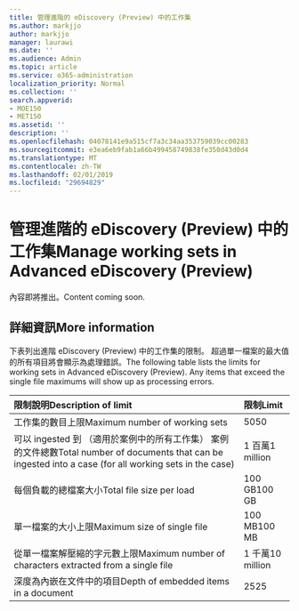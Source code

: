 ```yaml
---
title: 管理進階的 eDiscovery (Preview) 中的工作集
ms.author: markjjo
author: markjjo
manager: laurawi
ms.date: ''
ms.audience: Admin
ms.topic: article
ms.service: o365-administration
localization_priority: Normal
ms.collection: ''
search.appverid:
- MOE150
- MET150
ms.assetid: ''
description: ''
ms.openlocfilehash: 04078141e9a515cf7a3c34aa353759039cc00283
ms.sourcegitcommit: e3ea6eb9fab1a66b499458749838fe350d43d0d4
ms.translationtype: MT
ms.contentlocale: zh-TW
ms.lasthandoff: 02/01/2019
ms.locfileid: "29694829"
---
```

# <a name="manage-working-sets-in-advanced-ediscovery-preview"></a><span data-ttu-id="14754-102">管理進階的 eDiscovery (Preview) 中的工作集</span><span class="sxs-lookup"><span data-stu-id="14754-102">Manage working sets in Advanced eDiscovery (Preview)</span></span>  

<span data-ttu-id="14754-103">內容即將推出。</span><span class="sxs-lookup"><span data-stu-id="14754-103">Content coming soon.</span></span>

## <a name="more-information"></a><span data-ttu-id="14754-104">詳細資訊</span><span class="sxs-lookup"><span data-stu-id="14754-104">More information</span></span>

<span data-ttu-id="14754-p101">下表列出進階 eDiscovery (Preview) 中的工作集的限制。 超過單一檔案的最大值的所有項目將會顯示為處理錯誤。</span><span class="sxs-lookup"><span data-stu-id="14754-p101">The following table lists the limits for working sets in Advanced eDiscovery (Preview).  Any items that exceed the single file maximums will show up as processing errors.</span></span>
    
  |<span data-ttu-id="14754-107">**限制說明**</span><span class="sxs-lookup"><span data-stu-id="14754-107">**Description of limit**</span></span>|<span data-ttu-id="14754-108">**限制**</span><span class="sxs-lookup"><span data-stu-id="14754-108">**Limit**</span></span>|
  |:-----|:-----|
  |<span data-ttu-id="14754-109">工作集的數目上限</span><span class="sxs-lookup"><span data-stu-id="14754-109">Maximum number of working sets</span></span>  <br/> |<span data-ttu-id="14754-110">50</span><span class="sxs-lookup"><span data-stu-id="14754-110">50</span></span>  <br/> |
  |<span data-ttu-id="14754-111">可以 ingested 到 （適用於案例中的所有工作集） 案例的文件總數</span><span class="sxs-lookup"><span data-stu-id="14754-111">Total number of documents that can be ingested into a case (for all working sets in the case)</span></span>  <br/> |<span data-ttu-id="14754-112">1 百萬</span><span class="sxs-lookup"><span data-stu-id="14754-112">1 million</span></span>  <br/> |
  |<span data-ttu-id="14754-113">每個負載的總檔案大小</span><span class="sxs-lookup"><span data-stu-id="14754-113">Total file size per load</span></span>  <br/> |<span data-ttu-id="14754-114">100 GB</span><span class="sxs-lookup"><span data-stu-id="14754-114">100 GB</span></span>  <br/> |
  |<span data-ttu-id="14754-115">單一檔案的大小上限</span><span class="sxs-lookup"><span data-stu-id="14754-115">Maximum size of single file</span></span>   <br/> |<span data-ttu-id="14754-116">100 MB</span><span class="sxs-lookup"><span data-stu-id="14754-116">100 MB</span></span>  <br/> |
  |<span data-ttu-id="14754-117">從單一檔案解壓縮的字元數上限</span><span class="sxs-lookup"><span data-stu-id="14754-117">Maximum number of characters extracted from a single file</span></span>  <br/> |<span data-ttu-id="14754-118">1 千萬</span><span class="sxs-lookup"><span data-stu-id="14754-118">10 million</span></span>  <br/> |
  |<span data-ttu-id="14754-119">深度為內嵌在文件中的項目</span><span class="sxs-lookup"><span data-stu-id="14754-119">Depth of embedded items in a document</span></span>  <br/> |<span data-ttu-id="14754-120">25</span><span class="sxs-lookup"><span data-stu-id="14754-120">25</span></span>  <br/> |
  

